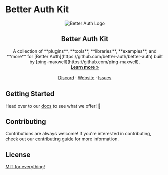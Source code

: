 # Better Auth Kit

<p align="center">
  <picture>
    <source srcset="./assets/banner/dark/1600x600.png" media="(prefers-color-scheme: dark)">
    <source srcset="./assets/banner/light/1600x600.png" media="(prefers-color-scheme: light)">
    <img src="./banner.png" alt="Better Auth Logo">
  </picture>
  <h2 align="center">
    Better Auth Kit
  </h2>

  <p align="center">
    A collection of **plugins**, **tools**, **libraries**, **examples**, and **more** for [Better Auth](https://github.com/better-auth/better-auth) built by [ping-maxwell](https://github.com/ping-maxwell).
    <br />
    <a href="https://better-auth-kit.com"><strong>Learn more »</strong></a>
    <br />
    <br />
    <a href="https://discord.com/invite/GYC3W7tZzb">Discord</a>
    ·
    <a href="https://better-auth.com">Website</a>
    ·
    <a href="https://github.com/better-auth/better-auth/issues">Issues</a>
  </p>


## Getting Started

Head over to our [docs](https://better-auth-kit.com/) to see what we offer! 🫡

## Contributing

Contributions are always welcome! If you're interested in contributing, check out our [contributing guide](https://github.com/ping-maxwell/better-auth-kit/blob/main/CONTRIBUTING.md) for more information.

## License

[MIT for everything!](LICENSE)